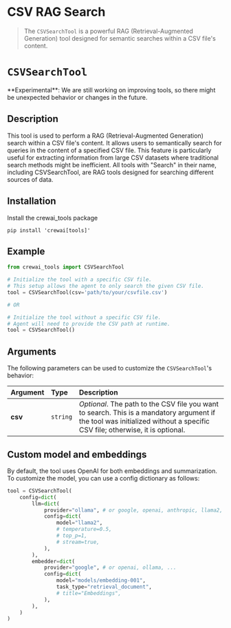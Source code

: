 # CSV RAG Search

> The `CSVSearchTool` is a powerful RAG (Retrieval-Augmented Generation) tool designed for semantic searches within a CSV file's content.

# `CSVSearchTool`

<Note>
  **Experimental**: We are still working on improving tools, so there might be unexpected behavior or changes in the future.
</Note>

## Description

This tool is used to perform a RAG (Retrieval-Augmented Generation) search within a CSV file's content. It allows users to semantically search for queries in the content of a specified CSV file.
This feature is particularly useful for extracting information from large CSV datasets where traditional search methods might be inefficient. All tools with "Search" in their name, including CSVSearchTool,
are RAG tools designed for searching different sources of data.

## Installation

Install the crewai\_tools package

```shell
pip install 'crewai[tools]'
```

## Example

```python Code
from crewai_tools import CSVSearchTool

# Initialize the tool with a specific CSV file. 
# This setup allows the agent to only search the given CSV file.
tool = CSVSearchTool(csv='path/to/your/csvfile.csv')

# OR

# Initialize the tool without a specific CSV file. 
# Agent will need to provide the CSV path at runtime.
tool = CSVSearchTool()
```

## Arguments

The following parameters can be used to customize the `CSVSearchTool`'s behavior:

| Argument | Type     | Description                                                                                                                                                               |
| :------- | :------- | :------------------------------------------------------------------------------------------------------------------------------------------------------------------------ |
| **csv**  | `string` | *Optional*. The path to the CSV file you want to search. This is a mandatory argument if the tool was initialized without a specific CSV file; otherwise, it is optional. |

## Custom model and embeddings

By default, the tool uses OpenAI for both embeddings and summarization. To customize the model, you can use a config dictionary as follows:

```python Code
tool = CSVSearchTool(
    config=dict(
        llm=dict(
            provider="ollama", # or google, openai, anthropic, llama2, ...
            config=dict(
                model="llama2",
                # temperature=0.5,
                # top_p=1,
                # stream=true,
            ),
        ),
        embedder=dict(
            provider="google", # or openai, ollama, ...
            config=dict(
                model="models/embedding-001",
                task_type="retrieval_document",
                # title="Embeddings",
            ),
        ),
    )
)
```
